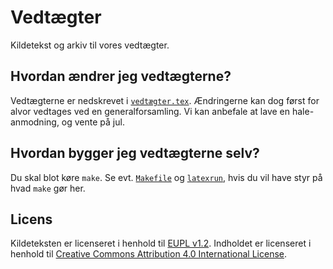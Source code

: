 # Vedtægter

Kildetekst og arkiv til vores vedtægter.

## Hvordan ændrer jeg vedtægterne?

Vedtægterne er nedskrevet i [`vedtægter.tex`](vedtaegter.tex).
Ændringerne kan dog først for alvor vedtages ved en generalforsamling.
Vi kan anbefale at lave en hale-anmodning, og vente på jul.

## Hvordan bygger jeg vedtægterne selv?

Du skal blot køre `make`. Se evt. [`Makefile`](Makefile) og
[`latexrun`](latexrun), hvis du vil have styr på hvad `make` gør her.

## Licens

Kildeteksten er licenseret i henhold til [EUPL
v1.2](https://eupl.eu/1.2/da/). Indholdet er licenseret i henhold til
[Creative Commons Attribution 4.0 International
License](https://creativecommons.org/licenses/by/4.0/).

